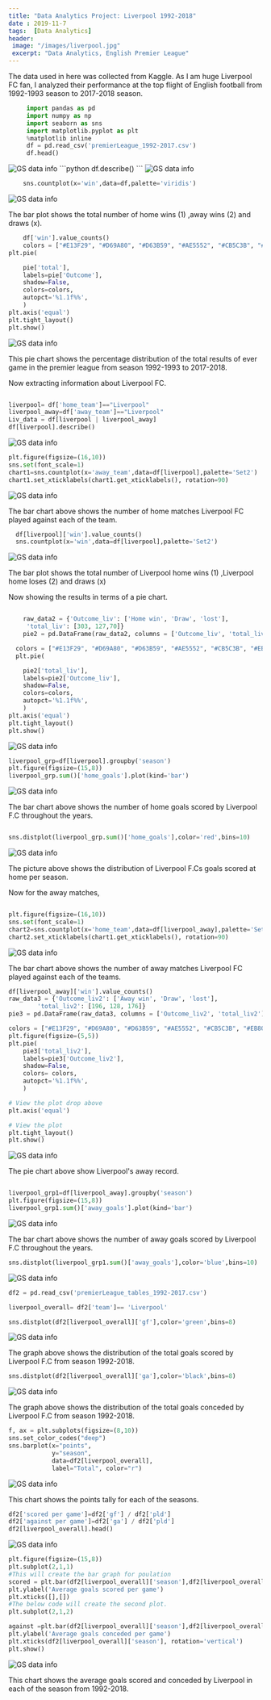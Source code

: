 ```yaml
---
title: "Data Analytics Project: Liverpool 1992-2018"
date : 2019-11-7
tags:  [Data Analytics]
header:
 image: "/images/liverpool.jpg"
 excerpt: "Data Analytics, English Premier League"
---
```

The data used in here was collected from Kaggle. As I am huge Liverpool FC fan, I analyzed their performance at the top flight of English football from 1992-1993 season to 2017-2018 season.

```python
     import pandas as pd
     import numpy as np
     import seaborn as sns
     import matplotlib.pyplot as plt
     %matplotlib inline
     df = pd.read_csv('premierLeague_1992-2017.csv')
     df.head()
```
<img src="{{ site.url }}{{ site.baseurl }}/images/EPL/datatable.JPG" alt=" GS data info">
```python
    df.describe()
```
<img src="{{ site.url }}{{ site.baseurl }}/images/EPL/datatable describe.JPG" alt=" GS data info">

```python
    sns.countplot(x='win',data=df,palette='viridis')
```
<img src="{{ site.url }}{{ site.baseurl }}/images/EPL/reslults.JPG" alt=" GS data info">

The bar plot shows the total number of home wins (1) ,away wins (2) and draws (x).

```python
    df['win'].value_counts()
    colors = ["#E13F29", "#D69A80", "#D63B59", "#AE5552", "#CB5C3B", "#EB8076", "#96624E"]
plt.pie(

    pie['total'],
    labels=pie['Outcome'],
    shadow=False,
    colors=colors,
    autopct='%1.1f%%',
    )
plt.axis('equal')
plt.tight_layout()
plt.show()
```
<img src="{{ site.url }}{{ site.baseurl }}/images/EPL/Pieresults.JPG" alt=" GS data info">

This pie chart shows the percentage distribution of the total results of ever game in the premier league from season 1992-1993 to 2017-2018.

Now extracting information about Liverpool FC.

```python

liverpool= df['home_team']=="Liverpool"
liverpool_away=df['away_team']=="Liverpool"
Liv_data = df[liverpool | liverpool_away]
df[liverpool].describe()
```

<img src="{{ site.url }}{{ site.baseurl }}/images/EPL/liverpool describe.JPG" alt=" GS data info">


```python
plt.figure(figsize=(16,10))
sns.set(font_scale=1)
chart1=sns.countplot(x='away_team',data=df[liverpool],palette='Set2')
chart1.set_xticklabels(chart1.get_xticklabels(), rotation=90)
```

<img src="{{ site.url }}{{ site.baseurl }}/images/EPL/liverpoolhomegoals.JPG" alt=" GS data info">

The bar chart above shows the number of home matches Liverpool FC played against each of the team.

```python  
  df[liverpool]['win'].value_counts()
  sns.countplot(x='win',data=df[liverpool],palette='Set2')
```
<img src="{{ site.url }}{{ site.baseurl }}/images/EPL/liverpoolhomeresult.JPG" alt=" GS data info">

The bar plot shows the total number of Liverpool home wins (1) ,Liverpool home loses (2) and draws (x)

Now showing the results in terms of a pie chart.

```python

    raw_data2 = {'Outcome_liv': ['Home win', 'Draw', 'lost'],
     'total_liv': [303, 127,70]}
    pie2 = pd.DataFrame(raw_data2, columns = ['Outcome_liv', 'total_liv'])
```
```python
  colors = ["#E13F29", "#D69A80", "#D63B59", "#AE5552", "#CB5C3B", "#EB8076", "#96624E"]
  plt.pie(

    pie2['total_liv'],
    labels=pie2['Outcome_liv'],
    shadow=False,
    colors=colors,
    autopct='%1.1f%%',
    )
plt.axis('equal')
plt.tight_layout()
plt.show()
```
<img src="{{ site.url }}{{ site.baseurl }}/images/EPL/liverpoolhomepie.JPG" alt=" GS data info">

```python
liverpool_grp=df[liverpool].groupby('season')
plt.figure(figsize=(15,8))
liverpool_grp.sum()['home_goals'].plot(kind='bar')
```
<img src="{{ site.url }}{{ site.baseurl }}/images/EPL/liverpoolhomeg.JPG" alt=" GS data info">

The bar chart above shows the number of home goals scored by Liverpool F.C throughout the years.

```python

sns.distplot(liverpool_grp.sum()['home_goals'],color='red',bins=10)

```
<img src="{{ site.url }}{{ site.baseurl }}/images/EPL/livhomedist.JPG" alt=" GS data info">

The picture above shows the distribution of Liverpool F.Cs goals scored at home per season.

Now for the away matches,
```python

plt.figure(figsize=(16,10))
sns.set(font_scale=1)
chart2=sns.countplot(x='home_team',data=df[liverpool_away],palette='Set1')
chart2.set_xticklabels(chart1.get_xticklabels(), rotation=90)

```

<img src="{{ site.url }}{{ site.baseurl }}/images/EPL/liverpoolawaygames.JPG" alt=" GS data info">

The bar chart above shows the number of away matches Liverpool FC played against each of the teams.


```python
df[liverpool_away]['win'].value_counts()
raw_data3 = {'Outcome_liv2': ['Away win', 'Draw', 'lost'],
        'total_liv2': [196, 128, 176]}
pie3 = pd.DataFrame(raw_data3, columns = ['Outcome_liv2', 'total_liv2'])
```
```python
colors = ["#E13F29", "#D69A80", "#D63B59", "#AE5552", "#CB5C3B", "#EB8076", "#96624E"]
plt.figure(figsize=(5,5))
plt.pie(
    pie3['total_liv2'],
    labels=pie3['Outcome_liv2'],
    shadow=False,
    colors= colors,
    autopct='%1.1f%%',
    )

# View the plot drop above
plt.axis('equal')

# View the plot
plt.tight_layout()
plt.show()
```
<img src="{{ site.url }}{{ site.baseurl }}/images/EPL/liverpoolawaypie.JPG" alt=" GS data info">

The pie chart above show Liverpool's away record.

```python

liverpool_grp1=df[liverpool_away].groupby('season')
plt.figure(figsize=(15,8))
liverpool_grp1.sum()['away_goals'].plot(kind='bar')

```
<img src="{{ site.url }}{{ site.baseurl }}/images/EPL/liverpoolawayg.JPG" alt=" GS data info">

The bar chart above shows the number of away goals scored by Liverpool F.C throughout the years.

```python
sns.distplot(liverpool_grp1.sum()['away_goals'],color='blue',bins=10)
```
<img src="{{ site.url }}{{ site.baseurl }}/images/EPL/liverpoolawaygoaldist.JPG" alt=" GS data info">

```python
df2 = pd.read_csv('premierLeague_tables_1992-2017.csv')
```
```python
liverpool_overall= df2['team']== 'Liverpool'
```
```python
sns.distplot(df2[liverpool_overall]['gf'],color='green',bins=8)
```
<img src="{{ site.url }}{{ site.baseurl }}/images/EPL/goalscored.JPG" alt=" GS data info">

The graph above shows the distribution of the total goals scored by Liverpool F.C from season 1992-2018.
```python
sns.distplot(df2[liverpool_overall]['ga'],color='black',bins=8)
```
<img src="{{ site.url }}{{ site.baseurl }}/images/EPL/goalagainst.JPG" alt=" GS data info">

The graph above shows the distribution of the total goals conceded by Liverpool F.C from season 1992-2018.

```python
f, ax = plt.subplots(figsize=(8,10))
sns.set_color_codes("deep")
sns.barplot(x="points",
            y="season",
            data=df2[liverpool_overall],
            label="Total", color="r")
```

<img src="{{ site.url }}{{ site.baseurl }}/images/EPL/liverpoolpointstally.JPG" alt=" GS data info">

This chart shows the points tally for each of the seasons.

```python
df2['scored per game']=df2['gf'] / df2['pld']
df2['against per game']=df2['ga'] / df2['pld']
df2[liverpool_overall].head()
```

<img src="{{ site.url }}{{ site.baseurl }}/images/EPL/pergame.JPG" alt=" GS data info">

```python
plt.figure(figsize=(15,8))
plt.subplot(2,1,1)
#This will create the bar graph for poulation
scored = plt.bar(df2[liverpool_overall]['season'],df2[liverpool_overall]['scored per game'])
plt.ylabel('Average goals scored per game')
plt.xticks([],[])
#The below code will create the second plot.
plt.subplot(2,1,2)

against =plt.bar(df2[liverpool_overall]['season'],df2[liverpool_overall]['against per game'])
plt.ylabel('Average goals conceded per game')
plt.xticks(df2[liverpool_overall]['season'], rotation='vertical')
plt.show()
```

<img src="{{ site.url }}{{ site.baseurl }}/images/EPL/pergamegraph.JPG" alt=" GS data info">

This chart shows the average goals scored and conceded by Liverpool in each of the season from 1992-2018.
